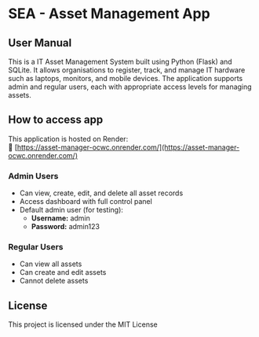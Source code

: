 # SEA - Asset Management App

## User Manual

This is a IT Asset Management System built using Python (Flask) and SQLite. It allows organisations to register, track, and manage IT hardware such as laptops, monitors, and mobile devices. The application supports admin and regular users, each with appropriate access levels for managing assets.

## How to access app

This application is hosted on Render:  
🔗 [https://asset-manager-ocwc.onrender.com/](https://asset-manager-ocwc.onrender.com/)

### Admin Users
- Can view, create, edit, and delete all asset records
- Access dashboard with full control panel
- Default admin user (for testing):
  - **Username:** admin
  - **Password:** admin123

### Regular Users
- Can view all assets
- Can create and edit assets
- Cannot delete assets


## License

This project is licensed under the MIT License


